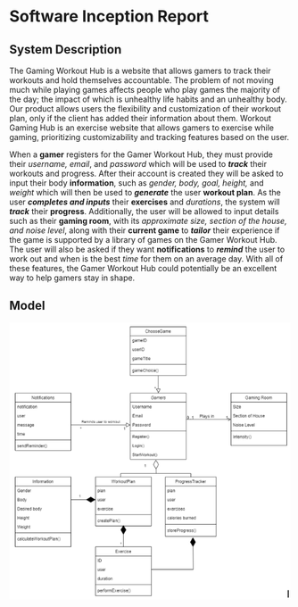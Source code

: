 # Software Inception Report  

## System Description
The Gaming Workout Hub is a website that allows gamers to track their workouts and hold themselves accountable. The problem of not moving much while playing games affects people who play games the majority of the day; the impact of which is unhealthy life habits and an unhealthy body. Our product allows users the flexibility and customization of their workout plan, only if the client has added their information about them. Workout Gaming Hub is an exercise website that allows gamers to exercise while gaming, prioritizing customizability and tracking features based on the user.

  
When a **gamer** registers for the Gamer Workout Hub, they must provide their _username, email_, and _password_ which will be used to **_track_** their workouts and progress. After their account is created they will be asked to input their body **information**, such as _gender, body, goal, height,_ and _weight_ which will then be used to **_generate_** the user **workout plan**. As the user **_completes and inputs_** their **exercises** and _durations_, the system will **_track_** their **progress**. Additionally, the user will be allowed to input details such as their **gaming room**, with its _approximate_ _size, section of the house, and noise level_, along with their **current game** to _**tailor**_ their experience if the game is supported by a library of games on the Gamer Workout Hub. The user will also be asked if they want **notifications** to **_remind_** the user to work out and when is the best _time_ for them on an average day. With all of these features, the Gamer Workout Hub could potentially be an excellent way to help gamers stay in shape.  


## Model
![Model](D-3-Pictures/Model.PNG)
